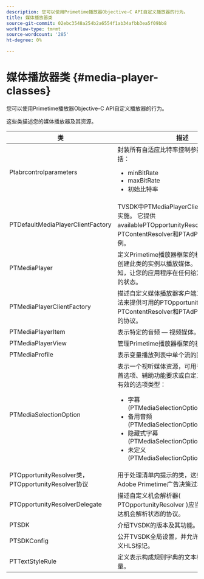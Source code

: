 ```yaml
---
description: 您可以使用Primetime播放器Objective-C API自定义播放器的行为。
title: 媒体播放器类
source-git-commit: 02ebc3548a254b2a6554f1ab34afbb3ea5f09bb8
workflow-type: tm+mt
source-wordcount: '285'
ht-degree: 0%

---
```


# 媒体播放器类 {#media-player-classes}

您可以使用Primetime播放器Objective-C API自定义播放器的行为。

这些类描述您的媒体播放器及其资源。

| 类 | 描述 |
|---|---|
| Ptabrcontrolparameters | 封装所有自适应比特率控制参数。 支持的参数包括：<ul><li>minBitRate</li><li>maxBitRate</li><li>初始比特率</li></ul> |
| PTDefaultMediaPlayerClientFactory | TVSDK中PTMediaPlayerClientFactory的默认实施。 它提供availablePTOpportunityResolver、PTContentResolver和PTAdPolicySelector实例。 |
| PTMediaPlayer | 定义Primetime播放器框架的根组件。应用程序创建此类的实例以播放媒体。 此组件会发送通知，让您的应用程序在任何给定时间知道播放器的状态。 |
| PTMediaPlayerClientFactory | 描述自定义媒体播放器客户端工厂应实施哪些方法来提供可用的PTOpportunityResolver 、 PTContentResolver和PTAdPolicySelector实例的协议。 |
| PTMediaPlayerItem | 表示特定的音频 — 视频媒体。 |
| PTMediaPlayerView | 管理Primetime播放器框架的视图组件。 |
| PTMediaProfile | 表示变量播放列表中单个流的配置文件。 |
| PTMediaSelectionOption | 表示一个视听媒体资源，可用于满足不同的语言首选项、辅助功能要求或自定义应用程序配置。 有效的选项类型：<ul><li>字幕(PTMediaSelectionOptionTypeSubtitle)</li><li>备用音频(PTMediaSelectionOptionTypeAudio)</li><li>隐藏式字幕(PTMediaSelectionOptionTypeCC)</li><li>未定义(PTMediaSelectionOptionTypeUndefined)</li></ul> |
| PTOpportunityResolver类，PTOpportunityResolver协议 | 用于处理清单内提示的类，这些提示将用作Adobe Primetime广告决策过程的投放位置。 |
| PTOpportunityResolverDelegate | 描述自定义机会解析器( PTOpportunityResolver )应当用于向委托者传达机会解析状态的协议。 |
| PTSDK | 介绍TVSDK的版本及其功能。 |
| PTSDKConfig | 公开TVSDK全局设置，并允许应用程序订阅自定义HLS标记。 |
| PTTextStyleRule | 定义表示构成规则字典的文本样式属性键的常量。 |
